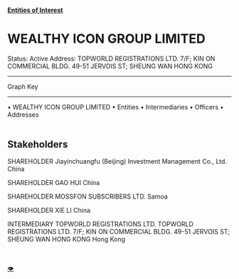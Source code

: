 #### [Entities of Interest](/list.html)
<link rel="stylesheet" type="text/css" href="../../assets/style.css">

<style>
body{background-image:url("http://eoi-graphs.s3-website-eu-west-1.amazonaws.com/WEALTHY_ICON_GROUP_LIMITED.png");background-repeat: no-repeat;background-size: contain;}
.markdown>p>span{background-color: white;}
</style>

# WEALTHY ICON GROUP LIMITED
<span>Status: Active
Address: TOPWORLD REGISTRATIONS LTD. 7/F; KIN ON COMMERCIAL BLDG. 49-51 JERVOIS ST; SHEUNG WAN HONG KONG
</span>

---



<div class="legend">
Graph Key
<hr>
<span class="focus">• WEALTHY ICON GROUP LIMITED</span>
<span class="entity">• Entities</span>
<span class="intermediary">• Intermediaries</span>
<span class="officer">• Officers</span>
<span class="address">• Addresses</span>
</div><br>


## Stakeholders
<span>SHAREHOLDER
Jiayinchuangfu (Beijing) Investment Management Co., Ltd.
China
</span>

<span>SHAREHOLDER
GAO HUI
China
</span>

<span>SHAREHOLDER
MOSSFON SUBSCRIBERS LTD.
Samoa
</span>

<span>SHAREHOLDER
XIE LI
China
</span>

<span>INTERMEDIARY
TOPWORLD REGISTRATIONS LTD.
TOPWORLD REGISTRATIONS LTD. 7/F; KIN ON COMMERCIAL BLDG. 49-51 JERVOIS ST; SHEUNG WAN HONG KONG
Hong Kong
</span>


<br><br><a class="contribute_button" href="Readme.md">👁</a>